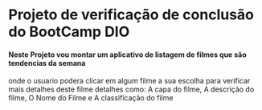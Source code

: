 # Projeto de verificação de conclusão do BootCamp DIO
#### Neste Projeto vou montar um aplicativo de listagem de filmes que são tendencias da semana
onde o usuario podera clicar em algum filme a sua escolha para verificar mais detalhes deste filme
detalhes como: A capa do filme, A descrição do filme, O Nome do Filme e A classificação do filme
